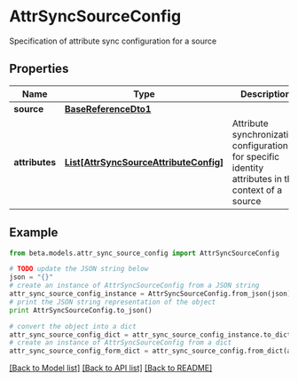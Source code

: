 # AttrSyncSourceConfig

Specification of attribute sync configuration for a source

## Properties
Name | Type | Description | Notes
------------ | ------------- | ------------- | -------------
**source** | [**BaseReferenceDto1**](BaseReferenceDto1.md) |  | 
**attributes** | [**List[AttrSyncSourceAttributeConfig]**](AttrSyncSourceAttributeConfig.md) | Attribute synchronization configuration for specific identity attributes in the context of a source | 

## Example

```python
from beta.models.attr_sync_source_config import AttrSyncSourceConfig

# TODO update the JSON string below
json = "{}"
# create an instance of AttrSyncSourceConfig from a JSON string
attr_sync_source_config_instance = AttrSyncSourceConfig.from_json(json)
# print the JSON string representation of the object
print AttrSyncSourceConfig.to_json()

# convert the object into a dict
attr_sync_source_config_dict = attr_sync_source_config_instance.to_dict()
# create an instance of AttrSyncSourceConfig from a dict
attr_sync_source_config_form_dict = attr_sync_source_config.from_dict(attr_sync_source_config_dict)
```
[[Back to Model list]](../README.md#documentation-for-models) [[Back to API list]](../README.md#documentation-for-api-endpoints) [[Back to README]](../README.md)


